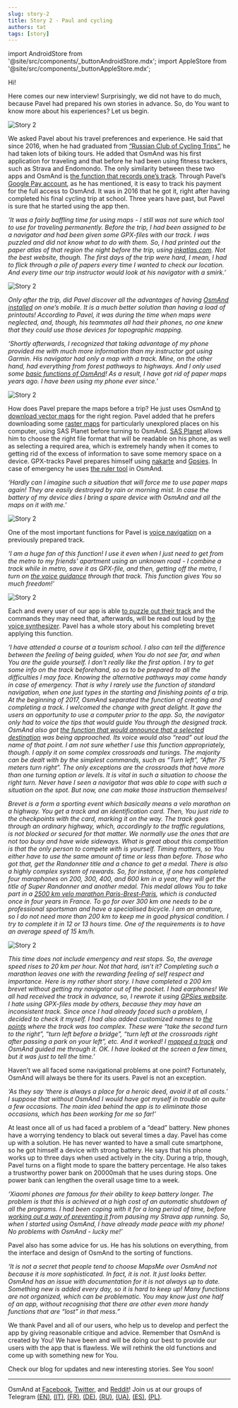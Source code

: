 ```yaml
---
slug: story-2
title: Story 2 - Paul and cycling
authors: tat
tags: [story]
---
```


import AndroidStore from '@site/src/components/_buttonAndroidStore.mdx';
import AppleStore from '@site/src/components/_buttonAppleStore.mdx';

Hi!


Here comes our new interview! Surprisingly, we did not have to do much, because Pavel had prepared his own stories in advance. So, do You want to know more about his experiences? Let us begin.

![Story 2](./story-2-6.jpg)

We asked Pavel about his travel preferences and experience. He said that since 2016, when he had graduated from <a href="http://www.rctc.ru/">“Russian Club of Cycling Trips”</a>, he had taken lots of biking tours. He added that OsmAnd was his first application for traveling and that before he had been using fitness trackers, such as Strava and Endomondo. The only similarity between these two apps and OsmAnd is <a href="https://osmand.net/features/trip-recording-plugin">the function that records one’s track</a>. Through Pavel’s <a href="https://play.google.com/store/apps/details?id=net.osmand">Google Pay account</a>, as he has mentioned, it is easy to track his payment for the full access to OsmAnd. It was in 2016 that he got it, right after having completed his final cycling trip at school. Three years have past, but Pavel is sure that he started using the app then.

_‘It was a fairly baffling time for using maps - I still was not sure which tool to use for traveling permanently. Before the trip, I had been assigned to be a navigator and had been given some GPX-files with our track. I was puzzled and did not know what to do with them. So, I had printed out the paper atlas of that region the night before the trip, using <a href="https://inkatlas.com/">inkatlas.com</a>. Not the best website, though. The first days of the trip were hard, I mean, I had to flick through a pile of papers every time I wanted to check our location. And every time our trip instructor would look at his navigator with a smirk.’_

![Story 2](./story-2-3.jpg)


_Only after the trip, did Pavel discover all the advantages of having <a href="https://osmand.net/features/start">OsmAnd installed</a> on one’s mobile. It is a much better solution than having a load of printouts! According to Pavel, it was during the time when maps were neglected, and, though, his teammates all had their phones, no one knew that they could use those devices for topographic mapping._

_‘Shortly afterwards, I recognized that taking advantage of my phone provided me with much more information than my instructor got using Garmin. His navigator had only a map with a track. Mine, on the other hand, had everything from forest pathways to highways. And I only used some <a href="https://osmand.net/features">basic functions of OsmAnd</a>! As a result, I have got rid of paper maps years ago. I have been using my phone ever since.’_

![Story 2](./story-2-5.jpg)

How does Pavel prepare the maps before a trip? He just uses OsmAnd <a href="https://osmand.net/features/start#Ways_to_download_maps">to download vector maps</a> for the right region. Pavel added that he prefers downloading some <a href="https://osmand.net/features/online-maps-plugin#Prepare_raster_maps">raster maps</a> for particularly unexplored places on his computer, using SAS Planet before turning to OsmAnd. <a href="https://support.smartptt.com/hc/en-us/articles/360000807934-How-to-create-Offline-Map?mobile_site=true">SAS Planet</a> allows him to choose the right file format that will be readable on his phone, as well as selecting a required area, which is extremely handy when it comes to getting rid of the excess of information to save some memory space on a device. GPX-tracks Pavel prepares himself using <a href="https://nakarte.me">nakarte</a> and <a href="https://www.gpsies.com">Gpsies</a>. In case of emergency he uses <a href="https://osmand.net/features/measure-distance">the ruler tool</a> in OsmAnd.

_‘Hardly can I imagine such a situation that will force me to use paper maps again! They are easily destroyed by rain or morning mist. In case the battery of my device dies I bring a spare device with OsmAnd and all the maps on it with me.’_

![Story 2](./story-2-2.jpg)

One of the most important functions for Pavel is <a href="https://osmand.net/features/trip-planning#Planning_trip_using_GPX_track">voice navigation</a> on a previously prepared track.

_‘I am a huge fan of this function! I use it even when I just need to get from the metro to my friends’ apartment using an unknown road - I combine a track while in metro, save it as GPX-file, and then, getting off the metro, I turn on <a href="https://osmand.net/features/navigation#Voice_guidance">the voice guidance</a> through that track. This function gives You so much freedom!’_

![Story 2](./story-2-1.jpg)

Each and every user of our app is able <a href="https://osmand.net/features/navigation#Navigation_services">to puzzle out their track</a> and the commands they may need that, afterwards, will be read out loud by <a href="https://osmand.net/features/navigation#Voice_guidance">the voice synthesizer</a>. Pavel has a whole story about his completing brevet applying this function.


_‘I have attended a course at a tourism school. I also can tell the difference between the feeling of  being guided, when You do not see far, and when You are the guide yourself. I don't really like the first option. I try to get some info on the track beforehand, so as to be prepared to all the difficulties I may face. Knowing the alternative pathways may come handy in case of emergency. That is why I rarely use the function of standard navigation, when one just types in the starting and finishing points of a trip. At the beginning of 2017,  OsmAnd separated the function of creating and completing a track. I welcomed the change with great delight. It gave the users an opportunity to use a computer prior to the app. So, the navigator only had to voice the tips that would guide You through the designed track. OsmAnd also got <a href="https://osmand.net/features/trip-planning#Route_from_Favorites">the function that would announce that a selected destination</a> was being approached. Its voice would also “read” out loud the name of that point. I am not sure whether I use this function appropriately, though. I apply it on some complex crossroads and turings. The majority can be dealt with by the simplest commands, such as “Turn left”, “After 75 meters turn right”. The only exceptions are the crossroads that have more than one turning option or levels. It is vital in such a situation to choose the right turn. Never have I seen a navigator that was able to cope with such a situation on the spot. But now, one can make those instruction themselves!_

_Brevet is a form a sporting event which basically means a velo marathon on a highway. You get a track and an identification card. Then, You just ride to the checkpoints with the card, marking it on the way. The track goes through an ordinary highway, which, accordingly to the traffic regulations, is not blocked or secured for that matter. We normally use the ones that are not too busy and have wide sideways. What is great about this competition is that the only person to compete with is yourself. Timing matters, so You either have to use the same amount of time or less than before. Those who got that, get the Randonner title and a chance to get a medal. There is also a highly complex system of rewards. So, for instance, if one has completed four maraphones on 200, 300, 400, and 600 km in a year, they will get the title of Super Randonner and another medal. This medal allows You to take part in a <a href="https://en.wikipedia.org/wiki/Paris%E2%80%93Brest%E2%80%93Paris">2500 km velo marathon Paris-Brest-Paris</a>, which is conducted once in four years in France. To go for over 300 km one needs to be a professional sportsman and have a specialised bicycle. I am an amature, so I do not need more than 200 km to keep me in good physical condition. I try to complete it in 12 or 13 hours time. One of the requirements is to have an average speed of 15 km/h._

![Story 2](./story-2-4.jpg)

_This time does not include emergency and rest stops. So, the average speed rises to 20 km per hour. Not that hard, isn’t it? Completing such a marathon leaves one with the rewarding feeling of self respect and importance. Here is my rather short story. I have completed a 200 km brevet without getting my navigator out of the pocket. I had earphones! We all had received the track in advance, so, I rewrote it using <a href="https://www.gpsies.com">GPSies website</a>. I hate using GPX-files made by others, because they may have an inconsistent track. Since once I had already faced such a problem, I decided to check it myself. I had also added customized names to <a href="https://osmand.net/features/trip-planning#Route_from_Favorites">the points</a> where the track was too complex. These were “take the second turn to the right”, “turn left before a bridge”, “turn left at the crossroads right after passing a park on your left”, etc. And it worked! I <a href="https://osmand.net/features/trip-planning#Planning_trip_using_GPX_track">mapped a track</a> and OsmAnd guided me through it. OK. I have looked at the screen a few times, but it was just to tell the time.’_

Haven’t we all faced some navigational problems at one point? Fortunately, OsmAnd will always be there for its users. Pavel is not an exception.

_‘As they say ‘there is always a place for a heroic deed, avoid it at all costs.’ I suppose that without OsmAnd I would have got myself in trouble on quite a few occasions. The main idea behind the app is to eliminate those occasions, which has been working for me so far!’_

At least once all of us had faced a problem of a “dead” battery. New phones have a worrying tendency to black out several times a day. Pavel has come up with a solution. He has never wanted to have a small cute smartphone, so he got himself a device with strong battery. He says that his phone works up to three days when used actively in the city. During a trip, though, Pavel turns on a flight mode to spare the battery percentage. He also takes a trustworthy power bank on 20000mah that he uses during stops. One power bank can lengthen the overall usage time to a week.

_‘Xiaomi phones are famous for their ability to keep battery longer. The problem is that this is achieved at a high cost of an automatic shutdown of all the programs. I had been coping with it for a long period of time, before <a href="https://dontkillmyapp.com"> working out a way of preventing it</a> from pausing my Strava app running. So, when I started using OsmAnd, I have already made peace with my phone! No problems with OsmAnd - lucky me!’_

Pavel also has some advice for us. He has his solutions on everything, from the interface and design of OsmAnd to the sorting of functions.

_‘It is not a secret that people tend to choose MapsMe over OsmAnd not because it is more sophisticated. In fact, it is not. It just looks better. OsmAnd has an issue with documentation for it is not always up to date. Something new is added every day, so it is hard to keep up! Many functions are not organized, which can be problematic. You may know just one half of an app, without recognising that there are other even more handy functions that are “lost” in that mess.”_

We thank Pavel and all of our users, who help us to develop and perfect the app by giving reasonable critique and advice. Remember that OsmAnd is created by You! We have been and will be doing our best to provide our users with the app that is flawless. We will rethink the old functions and come up with something new for You.

Check our blog for updates and new interesting stories.
See You soon!

_________________________________________________

<AndroidStore/>  <AppleStore/>

OsmAnd at <a href="https://www.facebook.com/osmandapp/">Facebook</a>, <a href="https://www.twitter.com/osmandapp/">Twitter</a>, and <a href="https://www.reddit.com/r/OsmAnd/">Reddit</a>!
 Join us at our groups of Telegram <a href="https://t.me/OsmAndMaps">(EN)</a>, <a href="https://t.me/itosmand">(IT)</a>,  <a href="https://t.me/frosmand">(FR)</a>, <a href="https://t.me/deosmand">(DE)</a>, <a href="https://t.me/ruosmand">(RU)</a>, <a href="https://t.me/uaosmand">(UA)</a>, <a href="https://t.me/osmand_es">(ES)</a>, <a href="https://t.me/osmand_pl">(PL)</a>.